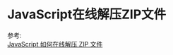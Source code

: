 # JavaScript在线解压ZIP文件

参考:  
[JavaScript 如何在线解压 ZIP 文件](https://juejin.cn/post/6971197120250396680?utm_source=gold_browser_extension)
